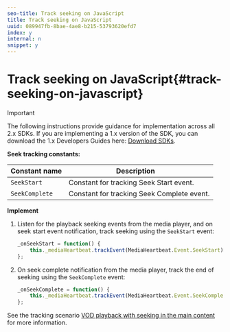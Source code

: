 ```yaml
---
seo-title: Track seeking on JavaScript
title: Track seeking on JavaScript
uuid: 089947fb-8bae-4ae8-b215-53793620efd7
index: y
internal: n
snippet: y
---
```


# Track seeking on JavaScript{#track-seeking-on-javascript}

>[!IMPORTANT]
>
>The following instructions provide guidance for implementation across all 2.x SDKs. If you are implementing a 1.x version of the SDK, you can download the 1.x Developers Guides here: [Download SDKs](../../../sdk-implement/download-sdks.md).

**Seek tracking constants:**

|  Constant name  | Description&nbsp;&nbsp;&nbsp;&nbsp;  |
|---|---|
|  `SeekStart`  | Constant for tracking Seek Start event.  |
|  `SeekComplete`  | Constant for tracking Seek Complete event.  |

**Implement**

1. Listen for the playback seeking events from the media player, and on seek start event notification, track seeking using the `SeekStart` event: 

   ```js
   _onSeekStart = function() { 
       this._mediaHeartbeat.trackEvent(MediaHeartbeat.Event.SeekStart); 
   };
   ```

1. On seek complete notification from the media player, track the end of seeking using the `SeekComplete` event: 

   ```js
   _onSeekComplete = function() { 
       this._mediaHeartbeat.trackEvent(MediaHeartbeat.Event.SeekComplete); 
   };
   ```

See the tracking scenario [VOD playback with seeking in the main content](../../../sdk-implement/tracking-scenarios/vod-seeking.md) for more information.
